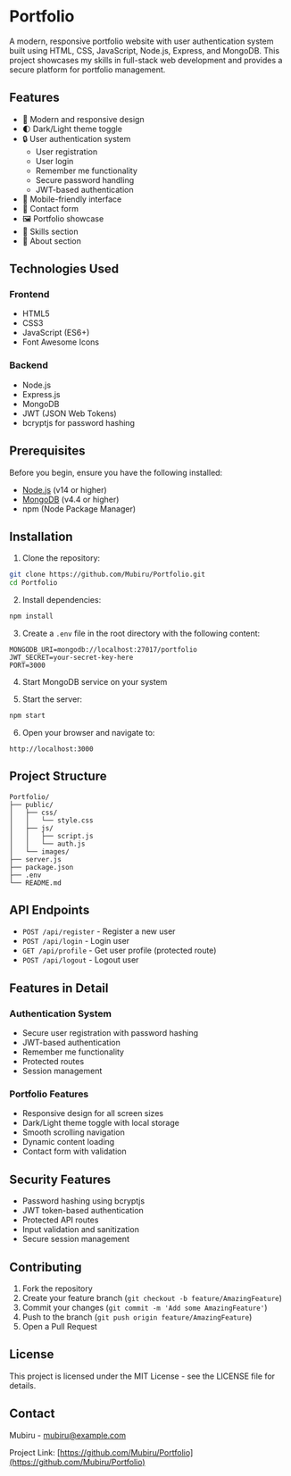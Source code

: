 # Portfolio

A modern, responsive portfolio website with user authentication system built using HTML, CSS, JavaScript, Node.js, Express, and MongoDB. This project showcases my skills in full-stack web development and provides a secure platform for portfolio management.

## Features

- 🎨 Modern and responsive design
- 🌓 Dark/Light theme toggle
- 🔒 User authentication system
  - User registration
  - User login
  - Remember me functionality
  - Secure password handling
  - JWT-based authentication
- 📱 Mobile-friendly interface
- 📝 Contact form
- 🖼️ Portfolio showcase
- 💼 Skills section
- 👤 About section

## Technologies Used

### Frontend
- HTML5
- CSS3
- JavaScript (ES6+)
- Font Awesome Icons

### Backend
- Node.js
- Express.js
- MongoDB
- JWT (JSON Web Tokens)
- bcryptjs for password hashing

## Prerequisites

Before you begin, ensure you have the following installed:
- [Node.js](https://nodejs.org/) (v14 or higher)
- [MongoDB](https://www.mongodb.com/try/download/community) (v4.4 or higher)
- npm (Node Package Manager)

## Installation

1. Clone the repository:
```bash
git clone https://github.com/Mubiru/Portfolio.git
cd Portfolio
```

2. Install dependencies:
```bash
npm install
```

3. Create a `.env` file in the root directory with the following content:
```env
MONGODB_URI=mongodb://localhost:27017/portfolio
JWT_SECRET=your-secret-key-here
PORT=3000
```

4. Start MongoDB service on your system

5. Start the server:
```bash
npm start
```

6. Open your browser and navigate to:
```
http://localhost:3000
```

## Project Structure

```
Portfolio/
├── public/
│   ├── css/
│   │   └── style.css
│   ├── js/
│   │   ├── script.js
│   │   └── auth.js
│   └── images/
├── server.js
├── package.json
├── .env
└── README.md
```

## API Endpoints

- `POST /api/register` - Register a new user
- `POST /api/login` - Login user
- `GET /api/profile` - Get user profile (protected route)
- `POST /api/logout` - Logout user

## Features in Detail

### Authentication System
- Secure user registration with password hashing
- JWT-based authentication
- Remember me functionality
- Protected routes
- Session management

### Portfolio Features
- Responsive design for all screen sizes
- Dark/Light theme toggle with local storage
- Smooth scrolling navigation
- Dynamic content loading
- Contact form with validation

## Security Features

- Password hashing using bcryptjs
- JWT token-based authentication
- Protected API routes
- Input validation and sanitization
- Secure session management

## Contributing

1. Fork the repository
2. Create your feature branch (`git checkout -b feature/AmazingFeature`)
3. Commit your changes (`git commit -m 'Add some AmazingFeature'`)
4. Push to the branch (`git push origin feature/AmazingFeature`)
5. Open a Pull Request

## License

This project is licensed under the MIT License - see the LICENSE file for details.

## Contact

Mubiru - [mubiru@example.com](mailto:mubiru@example.com)

Project Link: [https://github.com/Mubiru/Portfolio](https://github.com/Mubiru/Portfolio) 
